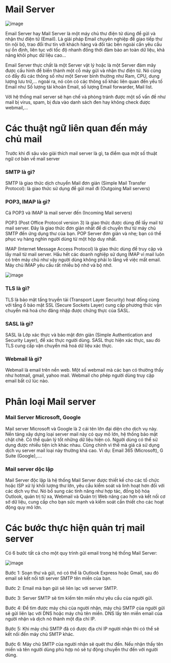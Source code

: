 # Mail Server

![image](https://user-images.githubusercontent.com/111721629/192435101-73d6fd5a-73b3-47a8-94ed-29eeb305f0ec.png)


Email Server hay Mail Server là một  máy chủ thư điện tử dùng để gửi và nhận thư điện tử (Email). Là giải pháp Email chuyên nghiệp để giao tiếp thư tín nội bộ, trao đổi thư tín với khách hàng và đối tác bên ngoài cần yêu cầu sự ổn định, liên tục với tốc độ nhanh đồng thời đảm bảo an toàn dữ liệu, khả năng khôi phục dữ liệu cao…

 Email Server thực chất là một Server vật lý hoặc là một Server đám mây được cấu hình để biến thành một cỗ máy gửi và nhận thư điện tử. Nó cũng có đầy đủ các thông số như một Server bình thường như Ram, CPU, dung lượng lưu trữ,… ngoài ra, nó còn có các thông số khác liên quan đến yếu tố Email như Số lượng tài khoản  Email, số lượng Email forwarder, Mail list.

Với hệ thống mail server sẽ hạn chế và phòng tránh được một số vấn đề như mail bị virus, spam, bị đưa vào danh sách đen hay không check được webmail,...

#  Các thuật ngữ liên quan đến máy chủ mail

Trước khi đi sâu vào giải thích mail server là gì, ta điểm qua một số thuật ngữ  cơ bản về mail server

### SMTP là gì?

SMTP là giao thức dịch chuyển Mail đơn giản (Simple Mail Transfer Protocol): là giao thức sử dụng để gửi mail đi (Outgoing Mail servers)

### POP3, IMAP là gì?

Cả POP3 và IMAP là mail server đến (Incoming Mail servers)

POP3 (Post Office Protocol version 3) là giao thức được dùng để lấy mail từ mail server. Đây là giao thức đơn giản nhất để di chuyển thư từ máy chủ SMTP đến ứng dụng thư của bạn. POP  Server đơn giản và nhẹ; bạn có thể phục vụ hàng nghìn người dùng từ một hộp duy nhất.

IMAP (Internet Message Access Protocol) là giao thức dùng để truy cập và lấy mail từ mail server. Hầu hết các doanh nghiệp sử dụng IMAP vì mail luôn có trên máy chủ như vậy người dùng không phải lo lắng về việc mất email. Máy chủ IMAP yêu cầu rất nhiều bộ nhớ và bộ nhớ.

![image](https://user-images.githubusercontent.com/111721629/192435201-e1df630b-c789-4b13-9af8-87b624efba3b.png)

### TLS là gì?

TLS  là bảo mật tầng truyền tải (Transport Layer Security) hoạt đồng cùng với tầng ổ bảo mật SSL (Secure Sockets Layer) cung cấp phương thức vận chuyển mã hoá cho đăng nhập được chứng thực của SASL.

### SASL là gì?

SASL là Lớp xác thực và bảo mật đơn giản (Simple Authentication and Security Layer), để xác thực người dùng. SASL thực hiện xác thực, sau đó TLS cung cấp vận chuyển mã hoá dữ liệu xác thực.

### Webmail là gì?

Webmail là email trên nền web. Một số webmail mà các bạn có thường thấy như hotmail, gmail, yahoo mail. Webmail cho phép người dùng truy cập email bất cứ lúc nào.

# Phân loại Mail server 

### Mail Server Microsoft, Google 

Mail server Microsoft và Google là 2 cái tên lớn đại diện cho dịch vụ này. Nền tảng xây dựng loại server mail này có quy mô lớn, hệ thống bảo mật chặt chẽ. Có thể quản lý tốt những dữ liệu hiện có. Người dùng có thể sử dụng được nhiều tiện ích khác nhau. Cũng chính vì thế mà giá cả sử dụng dịch vụ server mail loại này thường khá cao. Ví dụ: Email 365 (Microsoft), G Suite (Google),….

### Mail server dộc lập

Mail Server độc lập là hệ thống Mail Server được thiết kế cho các tổ chức hoặc ISP xử lý khối lượng thư lớn, yêu cầu kiểm soát và linh hoạt hơn đối với các dịch vụ thư. Nó bổ sung các tính năng như hợp tác, đồng bộ hóa Outlook, quản trị từ xa, Webmail và Quản trị Web nâng cao hơn và kết nối cơ sở dữ liệu, cung cấp cho bạn sức mạnh và kiểm soát cần thiết cho các hoạt động quy mô lớn.

# Các bước thực hiện quản trị mail server

Có 6 bước tất cả cho một quy trình gửi email trong hệ thống Mail Server:

![image](https://user-images.githubusercontent.com/111721629/192434944-858fc056-f56c-47b8-96b7-033fa124de01.png)


Bước 1: Soạn thư và gửi, nó có thể là Outlook Express hoặc Gmail, sau đó email sẽ kết nối tới server SMTP tên miền của bạn.

Bước 2: Email mà bạn gửi sẽ liên lạc với server SMTP.

Bước 3: Server SMTP sẽ tìm kiếm tên miền như yêu cầu của người gửi.

Bước 4: Để tìm được máy chủ của người nhận, máy chủ SMTP của người gửi sẽ gửi liên lạc với DNS hoặc máy chủ tên miền. DNS lấy tên miền email của người nhận và dịch nó thành một địa chỉ IP.

Bước 5: Khi máy chủ SMTP đã có được địa chỉ IP người nhận thì có thể sẽ kết nối đến máy chủ SMTP khác.

Bước 6: Máy chủ SMTP của người nhận sẽ quét thư đến. Nếu nhận thấy tên miền và tên người dùng phù hợp nó sẽ tự động chuyển thư đến với người dùng.

